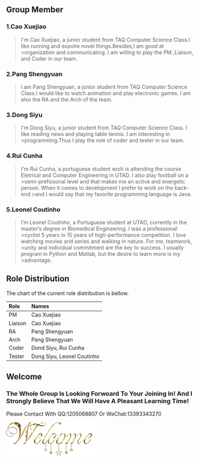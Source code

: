 
## Group Member
### 1.Cao Xuejiao
>I'm Cao Xuejiao, a junior student from TAQ Computer Science Class.I like running and expolre novel things.Besides,I am good at >organization and communicating. I am willing to play the PM ,Liaison, and Coder in our team.

### 2.Pang Shengyuan
>I am Pang Shengyuan, a junior student from TAQ Computer Science Class.I would like to watch animation and play electronic 
>games. I am also the RA and the Arch of the team.

### 3.Dong Siyu
>I'm Dong Siyu, a junior student from TAQ Computer Science Class. I like reading news and playing table tennis. I am interesting in >programming.Thus I play the role of coder and tester in our team.

### 4.Rui Cunha
>I'm Rui Cunha, a portuguese student wich is attending the course Eletrical and Computer Engineering in UTAD. I also play football on a >semi-prefissonal level and that makes me an active and energetic person. When it comes to development I prefer to work on the back-end >and I would say that my favorite programming language is Java. 

### 5.Leonel Coutinho
>I’m Leonel Coutinho, a Portuguese student at UTAD, currently in the master’s degree in Biomedical Engineering. I was a professional >cyclist 5 years in 15 years of high-performance competition. I love watching movies and series and walking in nature. For me, teamwork, >unity and individual commitment are the key to success. I usually program in Python and Matlab, but the desire to learn more is my >advantage.

## Role Distribution
The chart of the current role distribution is bellow.

| Role         | Names                      |
|:-------------|:---------------------------|
| PM           | Cao Xuejiao                |
| Liaison      | Cao Xuejiao                |
| RA           | Pang Shengyuan             |
| Arch         | Pang Shengyuan             |
| Coder        | Dond Siyu, Rui Cunha       |
| Tester       | Dong Siyu, Leonel Coutinho |

## Welcome
### The Whole Group Is Looking Forwoard To Your Joining In! And I Strongly Believe That We Will Have A Pleasant Learning Time!
Please Contact With QQ:1205068807  Or  WeChat:13393343270


![](https://github.com/She-xj/She-xj.github.io/blob/master/welcome.gif)

